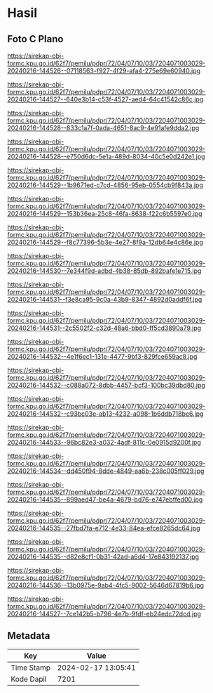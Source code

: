 # Hasil

## Foto C Plano

https://sirekap-obj-formc.kpu.go.id/62f7/pemilu/pdpr/72/04/07/10/03/7204071003029-20240216-144526--07118563-f927-4f29-afa4-275e69e60940.jpg

https://sirekap-obj-formc.kpu.go.id/62f7/pemilu/pdpr/72/04/07/10/03/7204071003029-20240216-144527--640e3b14-c53f-4527-aed4-64c41542c86c.jpg

https://sirekap-obj-formc.kpu.go.id/62f7/pemilu/pdpr/72/04/07/10/03/7204071003029-20240216-144528--833c1a7f-0ada-4651-8ac9-4e91afe9dda2.jpg

https://sirekap-obj-formc.kpu.go.id/62f7/pemilu/pdpr/72/04/07/10/03/7204071003029-20240216-144528--e750d6dc-5e1a-489d-8034-40c5e0d242e1.jpg

https://sirekap-obj-formc.kpu.go.id/62f7/pemilu/pdpr/72/04/07/10/03/7204071003029-20240216-144529--1b9671ed-c7cd-4856-95eb-0554cb9f843a.jpg

https://sirekap-obj-formc.kpu.go.id/62f7/pemilu/pdpr/72/04/07/10/03/7204071003029-20240216-144529--153b36ea-25c8-46fa-8638-f22c6b5597e0.jpg

https://sirekap-obj-formc.kpu.go.id/62f7/pemilu/pdpr/72/04/07/10/03/7204071003029-20240216-144529--f8c77396-5b3e-4e27-8f9a-12db64e4c86e.jpg

https://sirekap-obj-formc.kpu.go.id/62f7/pemilu/pdpr/72/04/07/10/03/7204071003029-20240216-144530--7e344f9d-adbd-4b38-85db-892bafe1e715.jpg

https://sirekap-obj-formc.kpu.go.id/62f7/pemilu/pdpr/72/04/07/10/03/7204071003029-20240216-144531--f3e8ca95-9c0a-43b9-8347-4892d0addf6f.jpg

https://sirekap-obj-formc.kpu.go.id/62f7/pemilu/pdpr/72/04/07/10/03/7204071003029-20240216-144531--2c5502f2-c32d-48a6-bbd0-ff5cd3890a79.jpg

https://sirekap-obj-formc.kpu.go.id/62f7/pemilu/pdpr/72/04/07/10/03/7204071003029-20240216-144532--4e1f6ec1-131e-4477-9bf3-829fce659ac8.jpg

https://sirekap-obj-formc.kpu.go.id/62f7/pemilu/pdpr/72/04/07/10/03/7204071003029-20240216-144532--c088a072-8dbb-4457-bcf3-100bc39dbd80.jpg

https://sirekap-obj-formc.kpu.go.id/62f7/pemilu/pdpr/72/04/07/10/03/7204071003029-20240216-144532--c93bc03e-ab13-4232-a098-1b6ddb718be6.jpg

https://sirekap-obj-formc.kpu.go.id/62f7/pemilu/pdpr/72/04/07/10/03/7204071003029-20240216-144533--96bc82e3-a032-4adf-811c-0e0915d9200f.jpg

https://sirekap-obj-formc.kpu.go.id/62f7/pemilu/pdpr/72/04/07/10/03/7204071003029-20240216-144534--dd450f94-8dde-4849-aa6b-238c005ff029.jpg

https://sirekap-obj-formc.kpu.go.id/62f7/pemilu/pdpr/72/04/07/10/03/7204071003029-20240216-144535--899aed47-be4a-4679-bd76-e747ebffed00.jpg

https://sirekap-obj-formc.kpu.go.id/62f7/pemilu/pdpr/72/04/07/10/03/7204071003029-20240216-144535--27fbd7fa-e712-4e33-84ea-efce8265dc64.jpg

https://sirekap-obj-formc.kpu.go.id/62f7/pemilu/pdpr/72/04/07/10/03/7204071003029-20240216-144535--d82e8cf1-0b31-42ad-a6d4-17e843192137.jpg

https://sirekap-obj-formc.kpu.go.id/62f7/pemilu/pdpr/72/04/07/10/03/7204071003029-20240216-144536--13b0975e-9ab4-4fc5-9002-5646d67819b6.jpg

https://sirekap-obj-formc.kpu.go.id/62f7/pemilu/pdpr/72/04/07/10/03/7204071003029-20240216-144527--7ce142b5-b796-4e7b-9fdf-eb24edc72dcd.jpg


## Metadata

| Key        | Value               |
| ---------- | ------------------- |
| Time Stamp | 2024-02-17 13:05:41 |
| Kode Dapil | 7201                |



